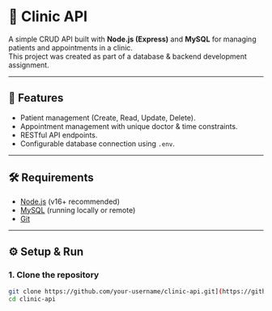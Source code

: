 # 🏥 Clinic API

A simple CRUD API built with **Node.js (Express)** and **MySQL** for managing patients and appointments in a clinic.  
This project was created as part of a database & backend development assignment.

---

## 📌 Features
- Patient management (Create, Read, Update, Delete).
- Appointment management with unique doctor & time constraints.
- RESTful API endpoints.
- Configurable database connection using `.env`.

---

## 🛠 Requirements
- [Node.js](https://nodejs.org/) (v16+ recommended)
- [MySQL](https://dev.mysql.com/downloads/mysql/) (running locally or remote)
- [Git](https://git-scm.com/)

---

## ⚙️ Setup & Run

### 1. Clone the repository
```bash
git clone https://github.com/your-username/clinic-api.git](https://github.com/abiolalawal14/clinical-database
cd clinic-api
